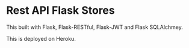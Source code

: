 # Rest API Flask Stores 

This built with Flask, Flask-RESTful, Flask-JWT and Flask SQLAlchmey. 

This is deployed on Heroku. 